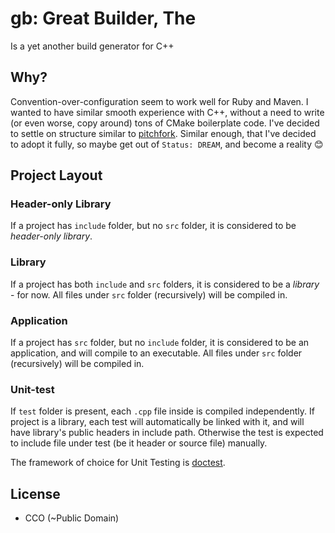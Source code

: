 # gb: Great Builder, The

Is a yet another build generator for C++

## Why?

Convention-over-configuration seem to work well for Ruby and Maven. I wanted to have similar smooth experience with C++, without a need to write (or even worse, copy around) tons of CMake boilerplate code. I've decided to settle on structure similar to [pitchfork](https://github.com/vector-of-bool/pitchfork). Similar enough, that I've decided to adopt it fully, so maybe get out of `Status: DREAM`, and become a reality 😊

## Project Layout

### Header-only Library

If a project has `include` folder, but no `src` folder, it is considered to be _header-only library_.

### Library

If a project has both `include` and `src` folders, it is considered to be a _library_ - for now. All files under `src` folder (recursively) will be compiled in.

### Application

If a project has `src` folder, but no `include` folder, it is considered to be an application, and will compile to an executable. All files under `src` folder (recursively) will be compiled in.

### Unit-test

If `test` folder is present, each `.cpp` file inside is compiled independently. If project is a library, each test will automatically be linked with it, and will have library's public headers in include path. Otherwise the test is expected to include file under test (be it header or source file) manually.

The framework of choice for Unit Testing is [doctest](https://github.com/onqtam/doctest).

## License

- CCO (~Public Domain)
